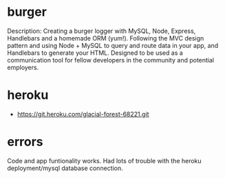 # burger
Description: Creating a burger logger with MySQL, Node, Express, Handlebars and a homemade ORM (yum!). Following the MVC design pattern and using Node + MySQL to query and route data in your app, and Handlebars to generate your HTML. Designed to be used as a communication tool for fellow developers in the community and potential employers.

# heroku
- https://git.heroku.com/glacial-forest-68221.git

# errors
Code and app funtionality works. Had lots of trouble with the heroku deployment/mysql database connection.
